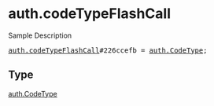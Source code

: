# auth.codeTypeFlashCall

Sample Description

<pre>
<a href="../constructor/auth.codeTypeFlashCall.md">auth.codeTypeFlashCall</a>#226ccefb = <a href="../type/auth.CodeType.md">auth.CodeType</a>;</pre>

## Type

<a href="../type/auth.CodeType.md">auth.CodeType</a>
